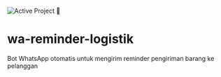 ![Active Project](https://img.shields.io/badge/status-active-success?style=flat-square&logo=whatsapp&logoColor=white) 🚀
# wa-reminder-logistik
Bot WhatsApp otomatis untuk mengirim reminder pengiriman barang ke pelanggan
